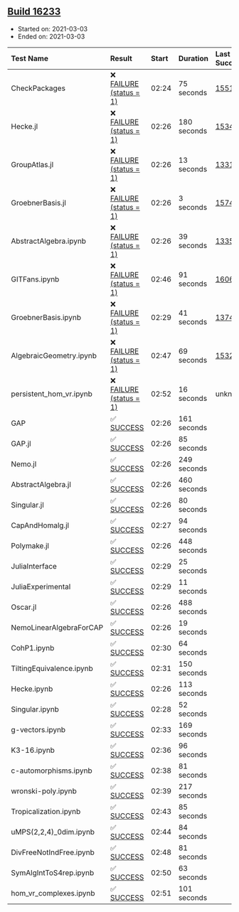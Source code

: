## [Build 16233](https://oscarci.mathematik.uni-kl.de/job/oscar/16233/)

* Started on: 2021-03-03
* Ended on: 2021-03-03

| Test Name    | Result | Start | Duration | Last Success | First Failure |
|:-------------|:-------|:------|:---------|:-------------|:--------------|
| CheckPackages | ❌ [FAILURE (status = 1)](https://oscarci.mathematik.uni-kl.de/job/oscar/16233/artifact/logs/build-16233/CheckPackages.log) | 02:24 | 75 seconds | [15514](https://oscarci.mathematik.uni-kl.de/job/oscar/15514/) | [15515](https://oscarci.mathematik.uni-kl.de/job/oscar/15515/) |
| Hecke.jl | ❌ [FAILURE (status = 1)](https://oscarci.mathematik.uni-kl.de/job/oscar/16233/artifact/logs/build-16233/Hecke.jl.log) | 02:26 | 180 seconds | [15344](https://oscarci.mathematik.uni-kl.de/job/oscar/15344/) | [15348](https://oscarci.mathematik.uni-kl.de/job/oscar/15348/) |
| GroupAtlas.jl | ❌ [FAILURE (status = 1)](https://oscarci.mathematik.uni-kl.de/job/oscar/16233/artifact/logs/build-16233/GroupAtlas.jl.log) | 02:26 | 13 seconds | [13311](https://oscarci.mathematik.uni-kl.de/job/oscar/13311/) | [13312](https://oscarci.mathematik.uni-kl.de/job/oscar/13312/) |
| GroebnerBasis.jl | ❌ [FAILURE (status = 1)](https://oscarci.mathematik.uni-kl.de/job/oscar/16233/artifact/logs/build-16233/GroebnerBasis.jl.log) | 02:26 | 3 seconds | [15745](https://oscarci.mathematik.uni-kl.de/job/oscar/15745/) | [15746](https://oscarci.mathematik.uni-kl.de/job/oscar/15746/) |
| AbstractAlgebra.ipynb | ❌ [FAILURE (status = 1)](https://oscarci.mathematik.uni-kl.de/job/oscar/16233/artifact/logs/build-16233/AbstractAlgebra.ipynb.log) | 02:26 | 39 seconds | [13355](https://oscarci.mathematik.uni-kl.de/job/oscar/13355/) | [13356](https://oscarci.mathematik.uni-kl.de/job/oscar/13356/) |
| GITFans.ipynb | ❌ [FAILURE (status = 1)](https://oscarci.mathematik.uni-kl.de/job/oscar/16233/artifact/logs/build-16233/GITFans.ipynb.log) | 02:46 | 91 seconds | [16068](https://oscarci.mathematik.uni-kl.de/job/oscar/16068/) | [16069](https://oscarci.mathematik.uni-kl.de/job/oscar/16069/) |
| GroebnerBasis.ipynb | ❌ [FAILURE (status = 1)](https://oscarci.mathematik.uni-kl.de/job/oscar/16233/artifact/logs/build-16233/GroebnerBasis.ipynb.log) | 02:29 | 41 seconds | [13748](https://oscarci.mathematik.uni-kl.de/job/oscar/13748/) | [13749](https://oscarci.mathematik.uni-kl.de/job/oscar/13749/) |
| AlgebraicGeometry.ipynb | ❌ [FAILURE (status = 1)](https://oscarci.mathematik.uni-kl.de/job/oscar/16233/artifact/logs/build-16233/AlgebraicGeometry.ipynb.log) | 02:47 | 69 seconds | [15322](https://oscarci.mathematik.uni-kl.de/job/oscar/15322/) | [15323](https://oscarci.mathematik.uni-kl.de/job/oscar/15323/) |
| persistent_hom_vr.ipynb | ❌ [FAILURE (status = 1)](https://oscarci.mathematik.uni-kl.de/job/oscar/16233/artifact/logs/build-16233/persistent_hom_vr.ipynb.log) | 02:52 | 16 seconds | unknown | unknown |
| GAP | ✅ [SUCCESS](https://oscarci.mathematik.uni-kl.de/job/oscar/16233/artifact/logs/build-16233/GAP.log) | 02:26 | 161 seconds |  |  |
| GAP.jl | ✅ [SUCCESS](https://oscarci.mathematik.uni-kl.de/job/oscar/16233/artifact/logs/build-16233/GAP.jl.log) | 02:26 | 85 seconds |  |  |
| Nemo.jl | ✅ [SUCCESS](https://oscarci.mathematik.uni-kl.de/job/oscar/16233/artifact/logs/build-16233/Nemo.jl.log) | 02:26 | 249 seconds |  |  |
| AbstractAlgebra.jl | ✅ [SUCCESS](https://oscarci.mathematik.uni-kl.de/job/oscar/16233/artifact/logs/build-16233/AbstractAlgebra.jl.log) | 02:26 | 460 seconds |  |  |
| Singular.jl | ✅ [SUCCESS](https://oscarci.mathematik.uni-kl.de/job/oscar/16233/artifact/logs/build-16233/Singular.jl.log) | 02:26 | 80 seconds |  |  |
| CapAndHomalg.jl | ✅ [SUCCESS](https://oscarci.mathematik.uni-kl.de/job/oscar/16233/artifact/logs/build-16233/CapAndHomalg.jl.log) | 02:27 | 94 seconds |  |  |
| Polymake.jl | ✅ [SUCCESS](https://oscarci.mathematik.uni-kl.de/job/oscar/16233/artifact/logs/build-16233/Polymake.jl.log) | 02:26 | 448 seconds |  |  |
| JuliaInterface | ✅ [SUCCESS](https://oscarci.mathematik.uni-kl.de/job/oscar/16233/artifact/logs/build-16233/JuliaInterface.log) | 02:29 | 25 seconds |  |  |
| JuliaExperimental | ✅ [SUCCESS](https://oscarci.mathematik.uni-kl.de/job/oscar/16233/artifact/logs/build-16233/JuliaExperimental.log) | 02:29 | 11 seconds |  |  |
| Oscar.jl | ✅ [SUCCESS](https://oscarci.mathematik.uni-kl.de/job/oscar/16233/artifact/logs/build-16233/Oscar.jl.log) | 02:26 | 488 seconds |  |  |
| NemoLinearAlgebraForCAP | ✅ [SUCCESS](https://oscarci.mathematik.uni-kl.de/job/oscar/16233/artifact/logs/build-16233/NemoLinearAlgebraForCAP.log) | 02:26 | 19 seconds |  |  |
| CohP1.ipynb | ✅ [SUCCESS](https://oscarci.mathematik.uni-kl.de/job/oscar/16233/artifact/logs/build-16233/CohP1.ipynb.log) | 02:30 | 64 seconds |  |  |
| TiltingEquivalence.ipynb | ✅ [SUCCESS](https://oscarci.mathematik.uni-kl.de/job/oscar/16233/artifact/logs/build-16233/TiltingEquivalence.ipynb.log) | 02:31 | 150 seconds |  |  |
| Hecke.ipynb | ✅ [SUCCESS](https://oscarci.mathematik.uni-kl.de/job/oscar/16233/artifact/logs/build-16233/Hecke.ipynb.log) | 02:26 | 113 seconds |  |  |
| Singular.ipynb | ✅ [SUCCESS](https://oscarci.mathematik.uni-kl.de/job/oscar/16233/artifact/logs/build-16233/Singular.ipynb.log) | 02:28 | 52 seconds |  |  |
| g-vectors.ipynb | ✅ [SUCCESS](https://oscarci.mathematik.uni-kl.de/job/oscar/16233/artifact/logs/build-16233/g-vectors.ipynb.log) | 02:33 | 169 seconds |  |  |
| K3-16.ipynb | ✅ [SUCCESS](https://oscarci.mathematik.uni-kl.de/job/oscar/16233/artifact/logs/build-16233/K3-16.ipynb.log) | 02:36 | 96 seconds |  |  |
| c-automorphisms.ipynb | ✅ [SUCCESS](https://oscarci.mathematik.uni-kl.de/job/oscar/16233/artifact/logs/build-16233/c-automorphisms.ipynb.log) | 02:38 | 81 seconds |  |  |
| wronski-poly.ipynb | ✅ [SUCCESS](https://oscarci.mathematik.uni-kl.de/job/oscar/16233/artifact/logs/build-16233/wronski-poly.ipynb.log) | 02:39 | 217 seconds |  |  |
| Tropicalization.ipynb | ✅ [SUCCESS](https://oscarci.mathematik.uni-kl.de/job/oscar/16233/artifact/logs/build-16233/Tropicalization.ipynb.log) | 02:43 | 85 seconds |  |  |
| uMPS(2,2,4)_0dim.ipynb | ✅ [SUCCESS](https://oscarci.mathematik.uni-kl.de/job/oscar/16233/artifact/logs/build-16233/uMPS-2-2-4-_0dim.ipynb.log) | 02:44 | 84 seconds |  |  |
| DivFreeNotIndFree.ipynb | ✅ [SUCCESS](https://oscarci.mathematik.uni-kl.de/job/oscar/16233/artifact/logs/build-16233/DivFreeNotIndFree.ipynb.log) | 02:48 | 81 seconds |  |  |
| SymAlgIntToS4rep.ipynb | ✅ [SUCCESS](https://oscarci.mathematik.uni-kl.de/job/oscar/16233/artifact/logs/build-16233/SymAlgIntToS4rep.ipynb.log) | 02:50 | 63 seconds |  |  |
| hom_vr_complexes.ipynb | ✅ [SUCCESS](https://oscarci.mathematik.uni-kl.de/job/oscar/16233/artifact/logs/build-16233/hom_vr_complexes.ipynb.log) | 02:51 | 101 seconds |  |  |
